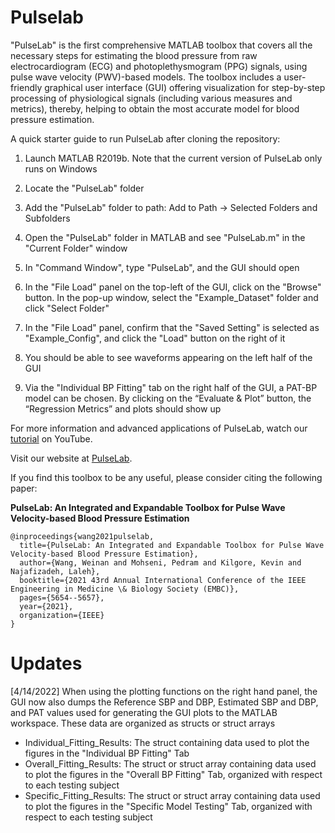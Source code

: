 # Pulselab
"PulseLab" is the first comprehensive MATLAB toolbox that covers all the necessary steps for estimating the blood pressure from raw electrocardiogram (ECG) and photoplethysmogram (PPG) signals, using pulse wave velocity (PWV)-based models. The toolbox includes a user-friendly graphical user interface (GUI) offering visualization for step-by-step processing of physiological signals (including various measures and metrics), thereby, helping to obtain the most accurate model for blood pressure estimation.

A quick starter guide to run PulseLab after cloning the repository:

1. Launch MATLAB R2019b. Note that the current version of PulseLab only runs on Windows

2. Locate the "PulseLab" folder

3. Add the "PulseLab" folder to path: Add to Path -> Selected Folders and Subfolders

4. Open the "PulseLab" folder in MATLAB and see "PulseLab.m" in the "Current Folder" window

5. In "Command Window", type "PulseLab", and the GUI should open

6. In the "File Load" panel on the top-left of the GUI, click on the "Browse" button. In the pop-up window, select the "Example_Dataset" folder and click "Select Folder"

7. In the "File Load" panel, confirm that the "Saved Setting" is selected as "Example_Config", and click the "Load" button on the right of it

8. You should be able to see waveforms appearing on the left half of the GUI

11. Via the "Individual BP Fitting" tab on the right half of the GUI, a PAT-BP model can be chosen. By clicking on the “Evaluate & Plot” button, the “Regression Metrics” and plots should show up

For more information and advanced applications of PulseLab, watch our [tutorial](https://www.youtube.com/watch?v=4qaiBhuZwtI) on YouTube.

Visit our website at [PulseLab](https://sites.google.com/view/pulselab/home).

If you find this toolbox to be any useful, please consider citing the following paper:

**PulseLab: An Integrated and Expandable Toolbox for Pulse Wave Velocity-based Blood Pressure Estimation**

```
@inproceedings{wang2021pulselab,
  title={PulseLab: An Integrated and Expandable Toolbox for Pulse Wave Velocity-based Blood Pressure Estimation},
  author={Wang, Weinan and Mohseni, Pedram and Kilgore, Kevin and Najafizadeh, Laleh},
  booktitle={2021 43rd Annual International Conference of the IEEE Engineering in Medicine \& Biology Society (EMBC)},
  pages={5654--5657},
  year={2021},
  organization={IEEE}
}
````
# Updates
[4/14/2022] When using the plotting functions on the right hand panel, the GUI now also dumps the Reference SBP and DBP, Estimated SBP and DBP, and PAT values used for generating the GUI plots to the MATLAB workspace. These data are organized as structs or struct arrays
- Individual_Fitting_Results: The struct containing data used to plot the figures in the "Individual BP Fitting" Tab
- Overall_Fitting_Results: The struct or struct array containing data used to plot the figures in the "Overall BP Fitting" Tab, organized with respect to each testing subject
- Specific_Fitting_Results: The struct or struct array containing data used to plot the figures in the "Specific Model Testing" Tab, organized with respect to each testing subject

